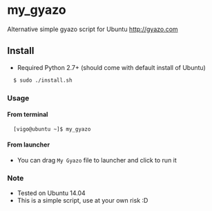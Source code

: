 # my_gyazo
Alternative simple gyazo script for Ubuntu
http://gyazo.com

Install
-------------------
- Required Python 2.7+ (should come with default install of Ubuntu)

```bash
  $ sudo ./install.sh
```

### Usage
#### From terminal
```bash
  [vigo@ubuntu ~]$ my_gyazo
```

#### From launcher
- You can drag `My Gyazo` file to launcher and click to run it

### Note
- Tested on Ubuntu 14.04
- This is a simple script, use at your own risk :D
